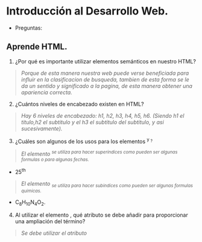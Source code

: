 # Introducción al Desarrollo Web.

- Preguntas:
## Aprende HTML.
1. ¿Por qué es importante utilizar elementos semánticos en nuestro HTML?
>_Porque de esta manera nuestra web puede verse beneficiada para influir en la clasificacion de busqueda, tambien de esta forma se le da un sentido y significado a la pagina, de esta manera obtener una apariencia correcta._
2. ¿Cuántos niveles de encabezado existen en HTML?
>_Hay 6 niveles de encabezado: h1, h2, h3, h4, h5, h6. (Siendo h1 el titulo,h2 el subtitulo y el h3 el subtitulo del subtitulo, y asi sucesivamente)._
3. ¿Cuáles son algunos de los usos para los elementos <sup> y <sub>?
>_El elemento <sup> se utiliza para hacer superindices como pueden ser algunas formulas o para algunas fechas._ 
- 25<sup>th</sup> 
>_El elemento <sub> se utiliza para hacer subindices como pueden ser algunas formulas quimicas._ 
- C<sub>8</sub>H<sub>10</sub>N<sub>4</sub>O<sub>2</sub>.
4. Al utilizar el elemento <abbr>, qué atributo se debe añadir para proporcionar una ampliación del término?
>_Se debe utilizar el atributo <Title> para colocar una ampliacion de la abrebiatura._

## Aprendiendo CSS:

1. ¿De qué formas podemos añadir CSS a nuestro HTML?
>_Se puede añadir mediante una hoja externa y copiando el link dentro del HTML, otra opcion es mediante una hoja de estilos interna y por ultimo se puede añadir estilos en linea._
2. ¿Por qué deberíamos evitar utilizar estilos inline?
>_Puede resultar confuso a la hora de modificar un codigo ya que probablemente tendriamos que actualizarlo varias veces, esto tambien dificulta un poco la lectura del codigo, es mejor mantener siempre hojas separadas._
- Revisa el código a continuación y responde a las siguientes preguntas:
   h2 {
     color: black;
     padding: 5px;
   }

3. ¿Qué representa el selector?
>_En este caso el selector representa a un subtitulo (h2), las  propiedades se aplicarian a todos los h2 en el documento._
4. ¿Qué componentes son declaraciones CSS?
>_La declaracion del codigo de CSS es la que define una propiedad y un valor para esa propiedad, es este caso esas declaraciones están contenidas dentro de los corchetes { }._
5. ¿Qué componentes se consideran propiedades?
>Estos se consideran propiedades:
- color: black;
- padding: 5px;

## Aprende JS:

1. ¿Qué tipo de dato es una secuencia de texto entre comillas simples?
>_El tipo de dato seria string, ya que seria texto._
2. Enumera 4 tipos de operadores en JavaScript.
>_Los 4 tipos de operadores serian:
- '+' (suma)
- '-' (resta)
- '*' (multiplicación)
- '/' (división)

3. Describe un problema práctico que puedes resolver con una función.
>_Ejemplo:

>// Definición de la función para verificar si un número es positivo
>const esPositivo = num => num > 0;

>// Uso de la función:
>console.log(esPositivo(5));  // true
>console.log(esPositivo(-3)); // false
>onsole.log(esPositivo(0));  // false

4. Si una declaración if comprueba una CONDICION y si resulta TRUE, entonces el código se ejecutará.
5. ¿Cuál es el uso del else if?
>_El else if se usa para evaluar una condición adicional si la condición anterior en un bloque if no se cumple, permitiendo manejar múltiples casos de manera estructurada y eficiente._
6. Enumera 3 tipos de operadores de comparación.
>_Tipos de operadores de comparacion:
- Operador de igualdad (==)
- Operador de estricta igualdad (===)
- Operador de menor que (<)
7. ¿Cuál es la diferencia entre los operadores lógicos && y ||?
>_El operador lógico && (AND) devuelve true si ambas expresiones son verdaderas, por otro lado, || (OR) devuelve true si al menos una de las expresiones es verdadera.
- NOTA: Si ninguna expresión es verdadera, && devuelve false, mientras que || devuelve false si ambas son falsas.